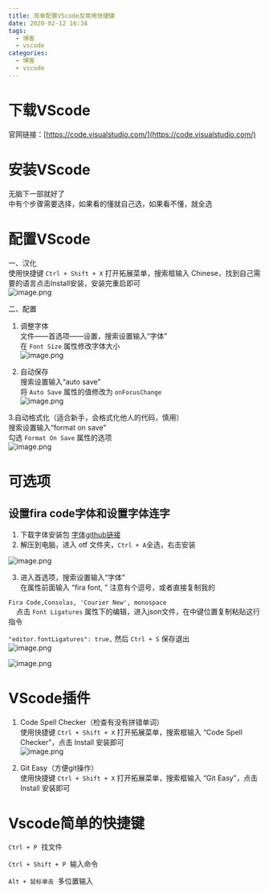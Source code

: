 ```yaml
---
title: 简单配置VScode及常用快捷键
date: 2020-02-12 16:34
tags:
  - 博客
  - vscode
categories:
  - 博客
  - vscode
---
```


# 下载VScode


官网链接：[https://code.visualstudio.com/](https://code.visualstudio.com/)



# 安装VScode


无脑下一部就好了  
中有个步骤需要选择，如果看的懂就自己选，如果看不懂，就全选



# 配置VScode


一、汉化  
使用快捷键 `Ctrl + Shift + X` 打开拓展菜单，搜索框输入 Chinese，找到自己需要的语言点击Install安装，安装完重启即可  
![image.png](https://qinius.easyhappy.top/avan/202506291707770.png)


  
二、配置



1. 调整字体  
文件——首选项——设置，搜索设置输入“字体”  
在 `Font Size` 属性修改字体大小  
![image.png](https://qinius.easyhappy.top/avan/202506291707328.png)




2. 自动保存  
搜索设置输入“auto save”  
将 `Auto Save` 属性的值修改为 `onFocusChange`  
![image.png](https://qinius.easyhappy.top/avan/202506291708891.png)




3.自动格式化（适合新手，会格式化他人的代码，慎用）  
搜索设置输入“format on save”  
勾选 `Format On Save` 属性的选项  
![image.png](https://qinius.easyhappy.top/avan/202506291708460.png)




# 可选项
## 设置fira code字体和设置字体连字


1. 下载字体安装包 [字体github链接](https://github-production-release-asset-2e65be.s3.amazonaws.com/26500787/88777d80-a7f1-11e9-95ae-146629eb2946?X-Amz-Algorithm=AWS4-HMAC-SHA256&X-Amz-Credential=AKIAIWNJYAX4CSVEH53A%2F20200210%2Fus-east-1%2Fs3%2Faws4_request&X-Amz-Date=20200210T070105Z&X-Amz-Expires=300&X-Amz-Signature=a6c29f774fc63b8dd76f2e2ab74fa657fe1f160da08d25b6daecc3b98876ec2f&X-Amz-SignedHeaders=host&actor_id=60692794&response-content-disposition=attachment%3B%20filename%3DFiraCode_1.207.zip&response-content-type=application%2Foctet-stream)
2. 解压到电脑，进入 otf 文件夹，`Ctrl + A`全选，右击安装  

![image.png](https://qinius.easyhappy.top/avan/202506291708422.png)




3. 进入首选项，搜索设置输入“字体”  
在属性前面输入 “fira font, ” 注意有个逗号，或者直接复制我的

`Fira Code,Consolas, 'Courier New', monospace`  
    点击 `Font Ligatures` 属性下的编辑，进入json文件，在中键位置复制粘贴这行指令

`"editor.fontLigatures": true,` 然后 `Ctrl + S` 保存退出  
![image.png](https://qinius.easyhappy.top/avan/202506291710637.png)


  
![image.png](https://qinius.easyhappy.top/avan/202506291711331.png)




# VScode插件


1. Code Spell Checker（检查有没有拼错单词）  
使用快捷键 `Ctrl + Shift + X` 打开拓展菜单，搜索框输入 “Code Spell Checker”，点击 Install 安装即可  
![image.png](https://qinius.easyhappy.top/avan/202506291711762.png)




2. Git Easy（方便git操作）  
使用快捷键 `Ctrl + Shift + X` 打开拓展菜单，搜索框输入 “Git Easy”，点击 Install 安装即可



# Vscode简单的快捷键


`Ctrl + P`  找文件

`Ctrl + Shift + P`  输入命令

`Alt + 鼠标单击`  多位置输入

